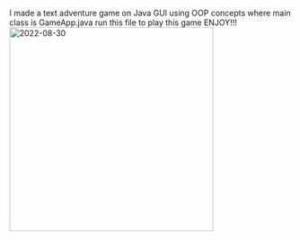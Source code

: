 I made a text adventure game on Java GUI using OOP concepts where main class is GameApp.java run this file to play this game ENJOY!!!
<img width="363" alt="2022-08-30" src="https://user-images.githubusercontent.com/98818090/187324525-805f5979-d596-4e01-a1ca-cce21a74cef6.png">
 
